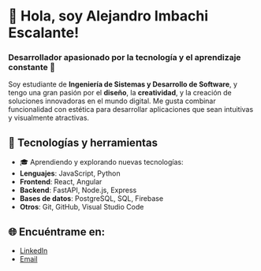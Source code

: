 # 👋 Hola, soy Alejandro Imbachi Escalante!
### Desarrollador apasionado por la tecnología y el aprendizaje constante 🚀

Soy estudiante de **Ingeniería de Sistemas y Desarrollo de Software**, y tengo una gran pasión por el **diseño**, la **creatividad**, y la creación de soluciones innovadoras en el mundo digital. Me gusta combinar funcionalidad con estética para desarrollar aplicaciones que sean intuitivas y visualmente atractivas.


## 🚀 Tecnologías y herramientas

- 🎓 Aprendiendo y explorando nuevas tecnologías:
- **Lenguajes**: JavaScript, Python
- **Frontend**: React, Angular
- **Backend**: FastAPI, Node.js, Express
- **Bases de datos**: PostgreSQL, SQL, Firebase
- **Otros**: Git, GitHub, Visual Studio Code



## 🌐 Encuéntrame en:

- [LinkedIn](www.linkedin.com/in/alejandro-imbachi-escalante-7556b6207)
- [Email](alejoimb10@outlook.com)
